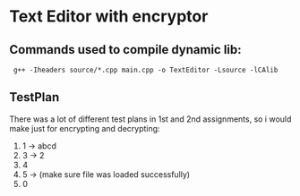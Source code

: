 # Text Editor with encryptor
## Commands used to compile dynamic lib:
``` g++ -Iheaders source/*.cpp main.cpp -o TextEditor -Lsource -lCAlib```
## TestPlan
There was a lot of different test plans in 1st and 2nd assignments, so i would make just for encrypting and decrypting:

1. 1 -> abcd
2. 3 -> 2
3. 4
4. 5 -> (make sure file was loaded successfully)
5. 0
